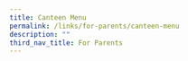```yaml
---
title: Canteen Menu
permalink: /links/for-parents/canteen-menu
description: ""
third_nav_title: For Parents
---
```

